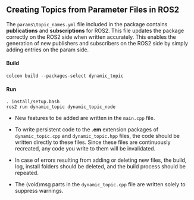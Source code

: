 ## Creating Topics from Parameter Files in ROS2

The `params\topic_names.yml` file included in the package contains **publications** and **subscriptions** for ROS2. This file updates the package correctly on the ROS2 side when written accurately. This enables the generation of new publishers and subscribers on the ROS2 side by simply adding entries on the param side. 

#### Build
```
colcon build --packages-select dynamic_topic
```
#### Run
```
. install/setup.bash
ros2 run dynamic_topic dynamic_topic_node
```

- New features to be added are written in the `main.cpp` file.
- To write persistent code to the **.em** extension packages of `dynamic_topic.cpp` and `dynamic_topic.hpp` files, the code should be written directly to these files. Since these files are continuously recreated, any code you write to them will be invalidated.

- In case of errors resulting from adding or deleting new files, the build, log, install folders should be deleted, and the build process should be repeated.

- The (void)msg parts in the `dynamic_topic.cpp` file are written solely to suppress warnings.




